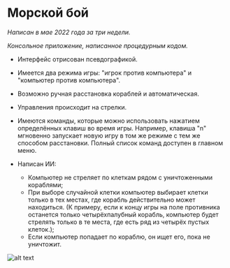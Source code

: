 # Морской бой

*Написан в мае 2022 года за три недели.*

*Консольное приложение, написанное процедурным кодом.*

* Интерфейс отрисован псевдографикой.

* Имеется два режима игры: "игрок против компьютера" и "компьютер против компьютера".

* Возможно ручная расстановка кораблей и автоматическая.

* Управления происходит на стрелки.

* Имеются команды, которые можно использовать нажатием определённых клавиш во время игры. Например, клавиша "n" мгновенно запускает новую игру в том же режиме с тем же способом расстановки. Полный список команд доступен в главном меню.

* Написан ИИ:
  * Компьютер не стреляет по клеткам рядом с уничтоженными кораблями;
  * При выборе случайной клетки компьютер выбирает клетки только в тех местах, где корабль действительно может находиться. (К примеру, если к концу игры на поле противника останется только четырёхпалубный корабль, компьютер будет стрелять только в те места, где есть ряд из четырёх пустых клеток.);
  * Если компьютер попадает по кораблю, он ищет его, пока не уничтожит.

![alt text](https://user-images.githubusercontent.com/104451273/185735447-800e70fa-9bb0-4d59-ae73-cb71837d1425.PNG)

